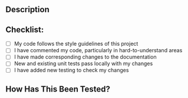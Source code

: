 ## Description
<!--- Describe your changes in detail -->
      
## Checklist:

- [ ] My code follows the style guidelines of this project
- [ ] I have commented my code, particularly in hard-to-understand areas
- [ ] I have made corresponding changes to the documentation
- [ ] New and existing unit tests pass locally with my changes
- [ ] I have added new testing to check my changes

## How Has This Been Tested?

